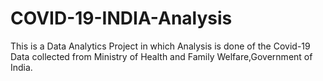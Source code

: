 # COVID-19-INDIA-Analysis
This is a Data Analytics Project in which Analysis is done of the Covid-19 Data collected from Ministry of Health and Family Welfare,Government of India.

